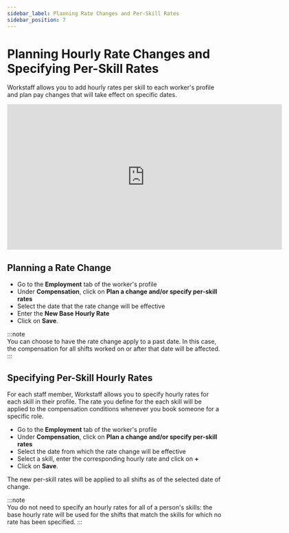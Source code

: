 ```yaml
---
sidebar_label: Planning Rate Changes and Per-Skill Rates
sidebar_position: 7
---
```


# Planning Hourly Rate Changes and Specifying Per-Skill Rates

Workstaff allows you to add hourly rates per skill to each worker's profile and plan pay changes that will take effect on specific dates.

<iframe width="640" height="338" src="https://www.loom.com/embed/9cb03b99bcc64fd0861c48f55638c9ed" frameborder="0" webkitallowfullscreen mozallowfullscreen allowfullscreen></iframe>

## Planning a Rate Change

- Go to the **Employment** tab of the worker's profile
- Under **Compensation**, click on **Plan a change and/or specify per-skill rates**
- Select the date that the rate change will be effective
- Enter the **New Base Hourly Rate**
- Click on **Save**.

:::note  
You can choose to have the rate change apply to a past date. In this case, the compensation for all shifts worked on or after that date will be affected.  
:::

## Specifying Per-Skill Hourly Rates

For each staff member, Workstaff allows you to specify hourly rates for each skill in their profile.
The rate you define for the each skill will be applied to the compensation conditions whenever you book someone for a specific role. 

- Go to the **Employment** tab of the worker's profile
- Under **Compensation**, click on **Plan a change and/or specify per-skill rates**
- Select the date from which the rate change will be effective
- Select a skill, enter the corresponding hourly rate and click on **+**
- Click on **Save**.

The new per-skill rates will be applied to all shifts as of the selected date of change.

:::note  
You do not need to specify an hourly rates for all of a person's skills: the base hourly rate will be used for the shifts that match the skills for which no rate has been specified.
:::
